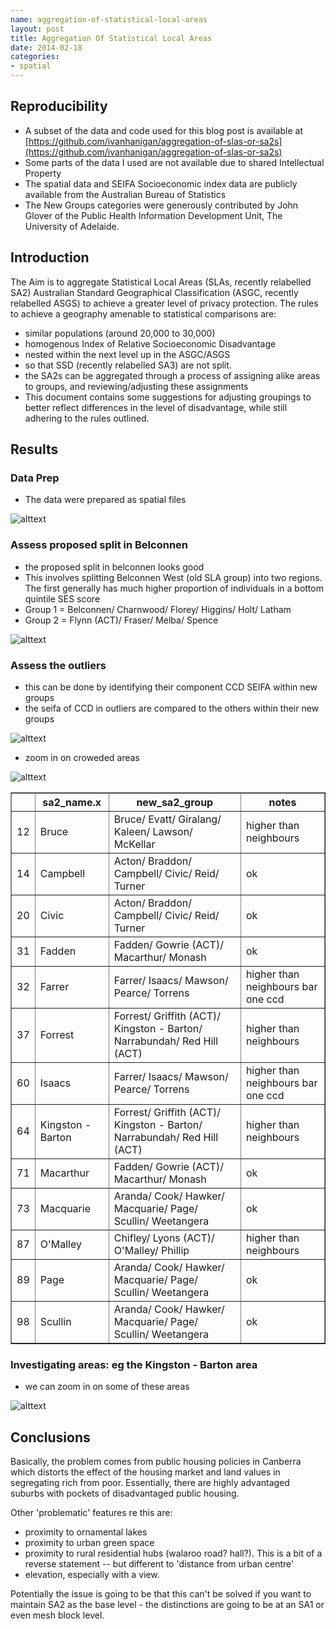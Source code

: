 ```yaml
---
name: aggregation-of-statistical-local-areas
layout: post
title: Aggregation Of Statistical Local Areas
date: 2014-02-18
categories:
- spatial
---
```


## Reproducibility 

- A subset of the data and code used for this blog post is available at [https://github.com/ivanhanigan/aggregation-of-slas-or-sa2s](https://github.com/ivanhanigan/aggregation-of-slas-or-sa2s)
- Some parts of the data I used are not available due to shared Intellectual Property 
- The spatial data and SEIFA Socioeconomic index data are publicly available from the Australian Bureau of Statistics
- The New Groups categories were generously contributed by John Glover of the Public Health Information Development Unit, The University of Adelaide.

## Introduction

The Aim is to aggregate Statistical Local Areas (SLAs, recently relabelled SA2) Australian Standard Geographical Classification (ASGC, recently relabelled ASGS) to achieve a greater level of privacy protection.
The rules to achieve a geography amenable to statistical comparisons are:

- similar populations (around 20,000 to 30,000)
- homogenous Index of Relative Socioeconomic Disadvantage
- nested within the next level up in the ASGC/ASGS
- so that SSD (recently relabelled SA3) are not split.
- the SA2s can be aggregated through a process of assigning alike areas to groups, and reviewing/adjusting these assignments
- This document contains some suggestions for adjusting groupings to better reflect differences in the level of disadvantage, while still adhering to the rules outlined.

## Results

### Data Prep

- The data were prepared as spatial files

![alttext](/images/aggregation-of-sa2s.png)



### Assess proposed split in Belconnen

- the proposed split in belconnen looks good
- This involves splitting Belconnen West (old SLA group) into two regions. The first generally has much higher proportion of individuals in a bottom quintile SES score
- Group 1 =  Belconnen/ Charnwood/ Florey/ Higgins/ Holt/ Latham
- Group 2 =  Flynn (ACT)/ Fraser/ Melba/ Spence

![alttext](/images/belco-split.png)

### Assess the outliers 

- this can be done by identifying their component CCD SEIFA within new groups
- the seifa of CCD in outliers are compared to the others within their new groups

![alttext](/images/seifa-by-newgroups1.png)

- zoom in on croweded areas

![alttext](/images/seifa-by-newgroups1-2.png)

<!-- html table generated in R 3.0.2 by xtable 1.7-1 package -->
<!-- Tue Feb 18 22:03:04 2014 -->
<TABLE border=1>
<TR> <TH>  </TH> <TH> sa2_name.x </TH> <TH> new_sa2_group </TH> <TH> notes </TH>  </TR>
  <TR> <TD align="right"> 12 </TD> <TD> Bruce </TD> <TD> Bruce/ Evatt/ Giralang/ Kaleen/ Lawson/ McKellar </TD> <TD> higher than neighbours </TD> </TR>
  <TR> <TD align="right"> 14 </TD> <TD> Campbell </TD> <TD> Acton/ Braddon/ Campbell/ Civic/ Reid/ Turner </TD> <TD> ok </TD> </TR>
  <TR> <TD align="right"> 20 </TD> <TD> Civic </TD> <TD> Acton/ Braddon/ Campbell/ Civic/ Reid/ Turner </TD> <TD> ok </TD> </TR>
  <TR> <TD align="right"> 31 </TD> <TD> Fadden </TD> <TD> Fadden/ Gowrie (ACT)/ Macarthur/ Monash </TD> <TD> ok </TD> </TR>
  <TR> <TD align="right"> 32 </TD> <TD> Farrer </TD> <TD> Farrer/ Isaacs/ Mawson/ Pearce/ Torrens </TD> <TD> higher than neighbours bar one ccd </TD> </TR>
  <TR> <TD align="right"> 37 </TD> <TD> Forrest </TD> <TD> Forrest/ Griffith (ACT)/ Kingston - Barton/ Narrabundah/ Red Hill (ACT) </TD> <TD> higher than neighbours </TD> </TR>
  <TR> <TD align="right"> 60 </TD> <TD> Isaacs </TD> <TD> Farrer/ Isaacs/ Mawson/ Pearce/ Torrens </TD> <TD> higher than neighbours bar one ccd </TD> </TR>
  <TR> <TD align="right"> 64 </TD> <TD> Kingston - Barton </TD> <TD> Forrest/ Griffith (ACT)/ Kingston - Barton/ Narrabundah/ Red Hill (ACT) </TD> <TD> higher than neighbours </TD> </TR>
  <TR> <TD align="right"> 71 </TD> <TD> Macarthur </TD> <TD> Fadden/ Gowrie (ACT)/ Macarthur/ Monash </TD> <TD> ok </TD> </TR>
  <TR> <TD align="right"> 73 </TD> <TD> Macquarie </TD> <TD> Aranda/ Cook/ Hawker/ Macquarie/ Page/ Scullin/ Weetangera </TD> <TD> ok </TD> </TR>
  <TR> <TD align="right"> 87 </TD> <TD> O'Malley </TD> <TD> Chifley/ Lyons (ACT)/ O'Malley/ Phillip </TD> <TD> higher than neighbours </TD> </TR>
  <TR> <TD align="right"> 89 </TD> <TD> Page </TD> <TD> Aranda/ Cook/ Hawker/ Macquarie/ Page/ Scullin/ Weetangera </TD> <TD> ok </TD> </TR>
  <TR> <TD align="right"> 98 </TD> <TD> Scullin </TD> <TD> Aranda/ Cook/ Hawker/ Macquarie/ Page/ Scullin/ Weetangera </TD> <TD> ok </TD> </TR>
   </TABLE>
   
### Investigating areas: eg the Kingston - Barton area 

- we can zoom in on some of these areas
  
![alttext](/images/kingston-barton.png)
  
## Conclusions

Basically, the problem comes from public housing policies in Canberra which distorts the effect of the housing market and land values in segregating rich from poor. Essentially, there are highly advantaged suburbs with pockets of disadvantaged public housing.  

Other 'problematic' features re this are:
    
- proximity to ornamental lakes
- proximity to urban green space
- proximity to rural residential hubs (walaroo road?  hall?).  This is a bit of a reverse statement -- but different to 'distance from urban centre'
- elevation, especially with a view.

Potentially the issue is going to be that this can't be solved if you want to maintain SA2 as the base level - the distinctions are going to be at an SA1 or even mesh block level.

